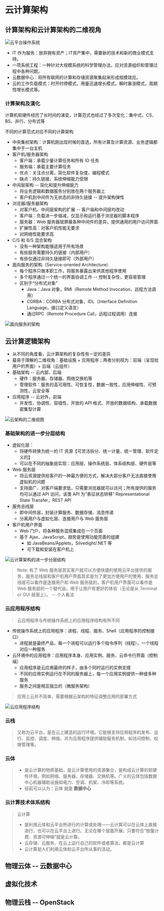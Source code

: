# 云计算架构

## 计算架构和云计算架构的二维视角

![云平台操作系统](https://img-bed-1309306776.cos.ap-shanghai.myqcloud.com/img/20220926153914.png)

* IT 作为服务：放弃拥有资产；IT资产集中，需要新的技术和新的商业模式支持。
* 一项系统工程：一种针对大规模系统的科学管理办法，应对资源组织和管理过程中各种问题。
* 云数据中心：将所有联网的计算和存储资源聚集起来形成规模效应。
* 云的工作负载模式：时开时停模式，用量迅速增长模式，瞬时暴涨模式，周期性增长模式等。

### 计算架构及演化

计算机软硬件经历了长时间的演变，计算范式也经过了多次变化：集中式、CS、BS、并行、分布式等

不同的计算范式对应不同的计算架构

* 中央集权架构：计算机刚出现时候的首选，所有计算及计算资源、业务逻辑都集中于一台主机
* 客户机/服务器架构
  * 客户端：承载少量计算任务和所有 IO 任务
  * 服务端：承载主要计算任务
  * 优点：关注点分离，简化软件复杂度、编程模式
  * 缺点：持久链接，系统伸缩能力受限
* 中间层架构 -- 简化和提升伸缩能力
  * 将业务逻辑和数据服务分别放在两个服务器上
  * 客户机到中间件为无状态的非持久链接 -- 提升架构弹性
* 浏览器/服务器架构
  * 对客户机、中间层架构的扩展 -- 客户端和中间层均改动
  * 客户端：负载进一步缩减，仅显示和运行基于浏览器的脚本程序
  * 服务器：Web 服务器层屏蔽各种中间件的差异，提供通用的用户访问界面
  * 扩展性高：对客户机性能无要求
  * 对网络性能要求高
* C/S 和 B/S 混合架构
  * 没有一种架构能够适用于所有场景
  * 有些服务需要持久的链接（内部用户）
  * 有些仅通过非持久链接即可（外部用户）
* 面向服务的架构（Service-oriented Architecture）
  * 每个程序只做本职工作，将服务暴露出来供其他程序使用
  * 多个程序通过一个统一的界面协调工作 -- 控制复杂性，更容易管理
  * 区别于“分布式对象”
    * Java：Java 对象，RMI（Remote Method Invocation，远程方法调用）
    * CORBA：CORBA 分布式对象，IDL（Interface Definition Language，接口定义语言）
    * 通过RPC（Remote Procedure Call，远程过程调用）连接

![面向服务的架构](https://img-bed-1309306776.cos.ap-shanghai.myqcloud.com/img/20220926162100.png)

## 云计算逻辑架构

* 从不同的角度看，云计算架构的复杂性有一定的差异
* 最易于理解的二维视角：基础设施 + 应用程序；两者分别视为：前端（呈现给用户的界面）+ 后端（云组件）
* 基础架构 -- 云内部，后端
  * 硬件：服务器、存储器、网络交换机等
  * 管理软件：服务的高可用性、可恢复性，数据一致性，应用伸缩性、可预测性，云安全等
* 应用程序 -- 云对外，前端
  * 并发性、协调性、容错性、开放的 API 格式、开放的数据结构、承载数据密集型计算

![云架构的二维视图](https://img-bed-1309306776.cos.ap-shanghai.myqcloud.com/img/20220926164146.png)

### 基础架构的进一步分层结构

* 虚拟化层：
  * 将硬件转换为统一的 IT 资源【可灵活拆分、统一计量、统一管理、软件定义的】
  * 可以在不同的抽象层实现：应用层、操作系统层、体系结构层、硬件层等
* Web 服务层
  * 将云资源提供给客户的一种最方便的方式，解决大部分客户无法直接使用虚拟机的问题
  * 支持面广、对客户端要求低，只需要浏览器就可以访问；所有提供的服务均可以通过 API 访问，该类 API 为“表征状态转移” Representational State Transfer，REST API
* 服务总线层
  * 即中间件层，封装计算服务、数据存储、消息传递
  * 分离用户与虚拟化层、连接用户与 Web 服务层
* 客户机用户界面
  * Web 门户，将各种服务混搭集成在一个页面
  * 基于 Ajax、JavaScript，趋势是使用功能完善的组建
    * 如 JavaBeans/Applets，Silvedight/.NET 等
    * 可下载和安装在客户机上

![云计算架构的进一步分层结构](https://img-bed-1309306776.cos.ap-shanghai.myqcloud.com/img/20220926223201.png)

> Note: 有了 Web 服务层其实客户就可以方便快捷的使用云平台提供的服务，服务总线层和客户机用户界面其实是为了更加方便用户的使用，服务总线层可以看作是连接用户和 Web 服务层的，客户机用户界面可以看作是 Web 服务层的一个替代品，用于让用户有更好的体验（无论是从 Terminal or GUI 层面上）。 -- 个人看法

### 云应用程序结构

> 云应用程序与传统操作系统上的应用程序结构有所不同

* 传统操作系统上的应用程序：进程、线程、服务、Shell（应用程序的控制接口）
  * 进程就是最终产品，每一个进程可以运行多个指令序列（线程），一个线程对应一种服务
* 云环境中的应用程序：应用程序本身、应用实例、服务、云命令行界面（控制端）
  * 应用程序是云应用最终的样子，由多个同时运行的实例支撑
  * 不同的应用实例运行在不同的服务器上，每一个应用实例提供一种或多种服务
  * 服务之间是相互独立的（微服务架构）

> 应用上云并不简单，需要根据云架构的特征调整应用的部署方式

![云应用程序结构](https://img-bed-1309306776.cos.ap-shanghai.myqcloud.com/img/20220926223748.png)

### 云栈

> 又称为云平台，是在云上建造的运行环境。它能够支持应用程序的发布、运行、监控、调度、伸缩，并为应用程序提供辅助服务机制，如访问控制、权限管理等。

### 云体

> * 是云计算的物质基础，是云计算使用的资源集合，是构成云计算的软硬件环境，例如网络、服务器、存储器、交换机等。广义的云体包括数据中心机器辅助设施如电力、空调、机架、冷却等系统。
> * 目前可以认为：云体 就是 **数据中心**

### 云计算技术体系结构

> 云计算
> 
> * 是利用云体和云平台所进行的计算或处理——云计算可以在云体上直接进行，也可以在云平台上进行。无论在哪个层面开展，只要符合“按量计费、资源可伸缩”就是云计算。
> * 云存储、云服务、在云上运行自己的软件或者算法，都是云计算
> * 云计算是人们利用云体和云平台所从事的活动。


## 物理云体 -- 云数据中心

## 虚拟化技术

## 物理云栈 -- OpenStack